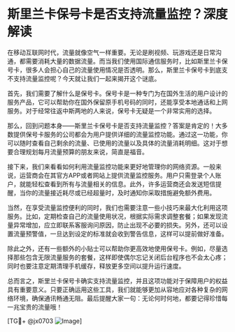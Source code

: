 # 斯里兰卡保号卡是否支持流量监控？深度解读

在移动互联网时代，流量就像空气一样重要。无论是刷视频、玩游戏还是日常沟通，都需要消耗大量的数据流量。而当我们使用国际通信服务时，比如斯里兰卡保号卡，很多人会担心自己的流量使用情况是否透明。那么，斯里兰卡保号卡到底支不支持流量监控呢？今天就让我们一起来揭开这个谜底。

首先，我们需要了解什么是保号卡。保号卡是一种专门为在国外生活的用户设计的服务产品，它可以帮助你在国外保留原手机号码的同时，还能享受本地通话和上网服务。对于经常往返中斯两地的人来说，保号卡无疑是一个非常实用的选择。

那么，回到问题本身——斯里兰卡保号卡是否支持流量监控？答案是肯定的！大多数提供保号卡服务的公司都会为用户提供详细的流量监控功能。通过这一功能，你可以随时查看自己剩余的流量、已使用的流量以及具体的流量消耗明细。这对于想要合理规划每月流量预算的朋友来说，简直是福音。

接下来，我们来看看如何利用流量监控功能来更好地管理你的网络资源。一般来说，运营商会在其官方APP或者网站上提供流量监控服务。用户只需登录个人账户，就能轻松查看到所有与流量相关的信息。此外，许多运营商还会发送短信提醒，当你的流量接近耗尽或已经超量时，及时通知你采取措施避免额外费用。

当然，在享受流量监控便利的同时，我们也需要注意一些小技巧来最大化利用这项服务。比如，定期检查自己的流量使用状况，根据实际需求调整套餐；如果发现流量异常增加，应立即联系客服询问原因，防止出现不必要的损失。另外，还可以设置流量预警值，一旦达到设定的标准就会收到警告信息，这样可以提前做好准备。

除此之外，还有一些额外的小贴士可以帮助你更高效地使用保号卡。例如，尽量选择那些包含无限流量服务的套餐，这样即使偶尔忘记关闭后台程序也不会太心疼；同时也要注意定期清理手机缓存，释放更多空间以提升运行速度。

总而言之，斯里兰卡保号卡确实支持流量监控，并且这项功能对于保障用户的权益具有重要意义。只要正确运用这些工具，我们就能够更加从容地应对各种复杂的网络环境，确保通讯畅通无阻。最后提醒大家一句：无论何时何地，都要记得珍惜每一兆宝贵的流量哦！

[TG💪+ @jx0703 ![Image](https://github.com/user-attachments/assets/dbca1d08-cadb-493c-b0ec-ad6f7a83f270)]